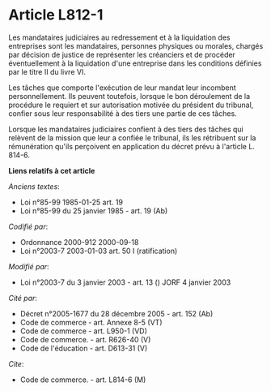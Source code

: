 # Article L812-1

Les mandataires judiciaires au redressement et à la liquidation des entreprises sont les mandataires, personnes physiques ou
morales, chargés par décision de justice de représenter les créanciers et de procéder éventuellement à la liquidation d'une
entreprise dans les conditions définies par le titre II du livre VI.

Les tâches que comporte l'exécution de leur mandat leur incombent personnellement. Ils peuvent toutefois, lorsque le bon
déroulement de la procédure le requiert et sur autorisation motivée du président du tribunal, confier sous leur
responsabilité à des tiers une partie de ces tâches.

Lorsque les mandataires judiciaires confient à des tiers des tâches qui relèvent de la mission que leur a confiée le
tribunal, ils les rétribuent sur la rémunération qu'ils perçoivent en application du décret prévu à l'article L. 814-6.

**Liens relatifs à cet article**

_Anciens textes_:

  - Loi n°85-99 1985-01-25 art. 19
  - Loi n°85-99 du 25 janvier 1985 - art. 19 (Ab)

_Codifié par_:

  - Ordonnance 2000-912 2000-09-18
  - Loi n°2003-7 2003-01-03 art. 50 I (ratification)

_Modifié par_:

  - Loi n°2003-7 du 3 janvier 2003 - art. 13 () JORF 4 janvier 2003

_Cité par_:

  - Décret n°2005-1677 du 28 décembre 2005 - art. 152 (Ab)
  - Code de commerce - art. Annexe 8-5 (VT)
  - Code de commerce - art. L950-1 (VD)
  - Code de commerce. - art. R626-40 (V)
  - Code de l'éducation - art. D613-31 (V)

_Cite_:

  - Code de commerce. - art. L814-6 (M)
